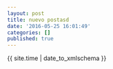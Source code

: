 ```yaml
---
layout: post
title: nuevo postasd
date: '2016-05-25 16:01:49'
categories: []
published: true
---
```

{{ site.time | date_to_xmlschema }}